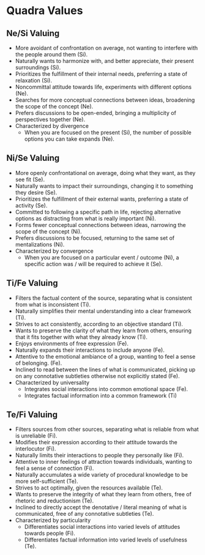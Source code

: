 # Quadra Values

## Ne/Si Valuing

* More avoidant of confrontation on average, not wanting to interfere with the people around them \(Si\).
* Naturally wants to harmonize with, and better appreciate, their present surroundings \(Si\). 
* Prioritizes the fulfillment of their internal needs, preferring a state of relaxation \(Si\). 
* Noncommittal attitude towards life, experiments with different options \(Ne\). 
* Searches for more conceptual connections between ideas, broadening the scope of the concept \(Ne\). 
* Prefers discussions to be open-ended, bringing a multiplicity of perspectives together \(Ne\).
* Characterized by divergence
  * When you are focused on the present \(Si\), the number of possible options you can take expands \(Ne\).

## Ni/Se Valuing

* More openly confrontational on average, doing what they want, as they see fit \(Se\). 
* Naturally wants to impact their surroundings, changing it to something they desire \(Se\). 
* Prioritizes the fulfillment of their external wants, preferring a state of activity \(Se\). 
* Committed to following a specific path in life, rejecting alternative options as distracting from what is really important \(Ni\). 
* Forms fewer conceptual connections between ideas, narrowing the scope of the concept \(Ni\).
* Prefers discussions to be focused, returning to the same set of mentalizations \(Ni\). 
* Characterized by convergence 
  * When you are focused on a particular event / outcome \(Ni\), a specific action was / will be required to achieve it \(Se\).

## Ti/Fe Valuing

* Filters the factual content of the source, separating what is consistent from what is inconsistent \(Ti\).
* Naturally simplifies their mental understanding into a clear framework \(Ti\).
* Strives to act consistently, according to an objective standard \(Ti\).
* Wants to preserve the clarity of what they learn from others, ensuring that it fits together with what they already know \(Ti\). 
* Enjoys environments of free expression \(Fe\). 
* Naturally expands their interactions to include anyone \(Fe\). 
* Attentive to the emotional ambiance of a group, wanting to feel a sense of belonging. \(Fe\). 
* Inclined to read between the lines of what is communicated, picking up on any connotative subtleties otherwise not explicitly stated \(Fe\). 
* Characterized by universality 
  * Integrates social interactions into common emotional space \(Fe\).
  * Integrates factual information into a common framework \(Ti\)

## Te/Fi Valuing 

* Filters sources from other sources, separating what is reliable from what is unreliable \(Fi\).
* Modifies their expression according to their attitude towards the interlocutor \(Fi\).
* Naturally limits their interactions to people they personally like \(Fi\). 
* Attentive to inner feelings of attraction towards individuals, wanting to feel a sense of connection \(Fi\).
* Naturally accumulates a wide variety of procedural knowledge to be more self-sufficient \(Te\).
* Strives to act optimally, given the resources available \(Te\). 
* Wants to preserve the integrity of what they learn from others, free of rhetoric and reductionism \(Te\).
* Inclined to directly accept the denotative / literal meaning of what is communicated, free of any connotative subtleties \(Te\).
* Characterized by particularity
  * Differentiates social interactions into varied levels of attitudes towards people \(Fi\). 
  * Differentiates factual information into varied levels of usefulness \(Te\).

